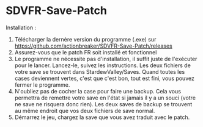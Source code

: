 # SDVFR-Save-Patch

Installation : 

1) Télécharger la dernère version du programme (.exe) sur https://github.com/actionbreaker/SDVFR-Save-Patch/releases
2) Assurez-vous que le patch FR soit installé et fonctionnel
3) Le programme ne nécessite pas d'installation, il suffit juste de l'exécuter pour le lancer. Lancez-le, suivez les instructions. Les deux fichiers de votre save se trouvent dans StardewValley/Saves. Quand toutes les cases deviennent vertes, c'est que c'est bon, tout est fini, vous pouvez fermer le programme. 
4) N'oubliez pas de cocher la case pour faire une backup. Cela vous permettra de remettre votre save en l'état si jamais il y a un souci (votre ne save ne risquera donc rien). Les deux saves de backup se trouvent au même endroit que vos deux fichiers de save normal. 
5) Démarrez le jeu, chargez la save que vous avez traduit avec le patch. 

